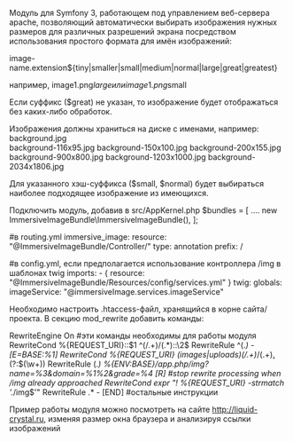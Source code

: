 Модуль для Symfony 3, работающем под управлением веб-сервера apache, позволяющий автоматически выбирать изображения нужных размеров для различных разрешений экрана 
посредством использования простого формата для имён изображений:

image-name.extension${tiny|smaller|small|medium|normal|large|great|greatest}

например,  image1.png$large или image1.png$small

Если суффикс ($great) не указан, то изображение будет отображаться без каких-либо обработок. 

Изображения должны храниться на диске с именами, например:
background.jpg  
background-116x95.jpg
background-150x100.jpg
background-200x155.jpg
background-900x800.jpg
background-1203x1000.jpg
background-2034x1806.jpg

Для указанного хэш-суффикса ($small, $normal) будет выбираться наиболее подходящее изображение из имеющихся.
 
 
Подключить модуль, добавив в src/AppKernel.php
  $bundles = [
    ....
    new ImmersiveImageBundle\ImmersiveImageBundle(),
  ];

 #в routing.yml
 immersive_image:
    resource: "@ImmersiveImageBundle/Controller/"
    type:     annotation
    prefix:   /

  #в config.yml, если предполагается использование контроллера /img в шаблонах twig 
  imports:
    - { resource: "@ImmersiveImageBundle/Resources/config/services.yml" }
  twig:
    globals:
      imageService: "@immersiveImage.services.imageService"    
    

Необходимо настроить .htaccess-файл, хранящийся в корне сайта/проекта.
В секцию mod_rewrite добавить команды: 

  RewriteEngine On
  #эти команды необходимы для работы модуля
  RewriteCond %{REQUEST_URI}::$1 ^(/.+)/(.*)::\2$
  RewriteRule ^(.*) - [E=BASE:%1]
  RewriteCond %{REQUEST_URI} (images|uploads)(\/.+)*\/(.+)[.](?:png|jpg|jpeg)(?:\$(\w+))
  RewriteRule (.*) %{ENV:BASE}/app.php/img?name=%3&domain=%1%2&grade=%4 [R]
  #stop rewrite processing when /img already approached
  RewriteCond expr "! %{REQUEST_URI} -strmatch '.*/img$'"
  RewriteRule .* - [END]
  #остальные инструкции

Пример работы модуля можно посмотреть на сайте http://liquid-crystal.ru, изменяя размер окна браузера и анализируя ссылки изображений 
